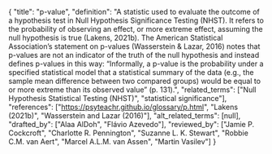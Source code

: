 {
    "title": "p-value",
    "definition": "A statistic used to evaluate the outcome of a hypothesis test in Null Hypothesis Significance Testing (NHST). It refers to the probability of observing an effect, or more extreme effect, assuming the null hypothesis is true (Lakens, 2021b). The American Statistical Association’s statement on p-values (Wasserstein & Lazar, 2016) notes that p-values are not an indicator of the truth of the null hypothesis and instead defines p-values in this way: “Informally, a p-value is the probability under a specified statistical model that a statistical summary of the data (e.g., the sample mean difference between two compared groups) would be equal to or more extreme than its observed value” (p. 131).",
    "related_terms": ["Null Hypothesis Statistical Testing (NHST)", "statistical significance"],
    "references": ["https://psyteachr.github.io/glossary/p.html", "Lakens (2021b)", "Wasserstein and Lazar (2016)"],
    "alt_related_terms": [null],
    "drafted_by": ["Alaa AlDoh", "Flávio Azevedo"],
    "reviewed_by": ["Jamie P. Cockcroft", "Charlotte R. Pennington", "Suzanne L. K. Stewart", "Robbie C.M. van Aert", "Marcel A.L.M. van Assen", "Martin Vasilev"]
  }
